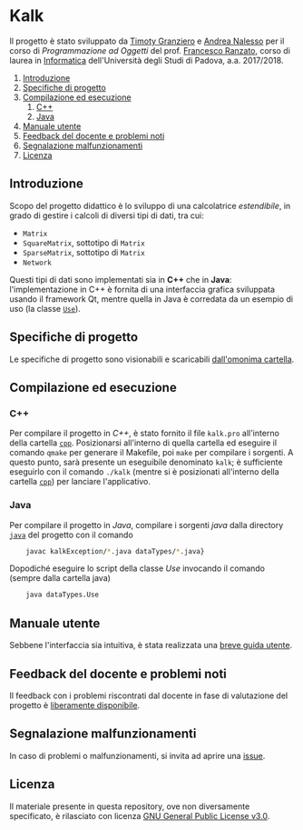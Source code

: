 Kalk
====
Il progetto è stato sviluppato da [Timoty Granziero](https://github.com/Vashy) e [Andrea Nalesso](https://github.com/sydernee) per il corso di *Programmazione ad Oggetti* del prof. [Francesco Ranzato](http://www.math.unipd.it/~ranzato/), corso di laurea in [Informatica](http://informatica.math.unipd.it/) dell'Università degli Studi di Padova, a.a. 2017/2018.


<!--- TOC --->
1. [Introduzione](README.md#Introduzione)
1. [Specifiche di progetto](README.md#Specifiche-di-progetto)
1. [Compilazione ed esecuzione](README.md#Compilazione-ed-esecuzione)
   1. [C++](README.md#C%2B%2B)
   1. [Java](README.md#Java)
1. [Manuale utente](README.md#Manuale-utente)
1. [Feedback del docente e problemi noti](README.md#Feedback-del-docente-e-problemi-noti)
1. [Segnalazione malfunzionamenti](README.md#Segnalazione-malfunzionamenti)
1. [Licenza](README.md#Licenza)


Introduzione
------------
Scopo del progetto didattico è lo sviluppo di una calcolatrice *estendibile*, in grado di gestire i calcoli di diversi tipi di dati, tra cui:
* `Matrix`
* `SquareMatrix`, sottotipo di `Matrix`
* `SparseMatrix`, sottotipo di `Matrix`
* `Network`

Questi tipi di dati sono implementati sia in **C++** che in **Java**: l'implementazione in C++ è fornita di una interfaccia grafica
sviluppata usando il framework Qt, mentre quella in Java è corredata da un esempio di uso (la classe [`Use`](java/dataTypes/Use.java)).

Specifiche di progetto
---------------------
Le specifiche di progetto sono visionabili e scaricabili [dall'omonima cartella](specifica/specificaProgetto.pdf).

Compilazione ed esecuzione
--------------------------
### C++
Per compilare il progetto in *C++*, è stato fornito il file `kalk.pro`
all'interno della cartella [`cpp`](cpp/). Posizionarsi all'interno di quella cartella ed eseguire il comando
`qmake` per generare il Makefile, poi `make` per compilare i sorgenti. A questo punto, sarà presente
un eseguibile denominato `kalk`; è sufficiente eseguirlo con il comando `./kalk` (mentre si è posizionati
all'interno della cartella [`cpp`](cpp/)) per lanciare l'applicativo.

### Java
Per compilare il progetto in *Java*, compilare i sorgenti *java* dalla directory [`java`](java/)
del progetto con il comando 

```bash
    javac kalkException/*.java dataTypes/*.java}
```

Dopodiché eseguire lo script della classe *Use* invocando il comando (sempre dalla cartella java)
```bash
    java dataTypes.Use
```
Manuale utente
---------------
Sebbene l'interfaccia sia intuitiva, è stata realizzata una [breve guida utente](usermanual.md).

Feedback del docente e problemi noti
------------------------------------
Il feedback con i problemi riscontrati dal docente in fase di valutazione del progetto è [liberamente disponibile](report.md).

Segnalazione malfunzionamenti
-----------------------------
In caso di problemi o malfunzionamenti, si invita ad aprire una [issue](https://github.com/sydernee/Kalk/issues).

Licenza
-------
Il materiale presente in questa repository, ove non diversamente specificato, è rilasciato con licenza [GNU General Public License v3.0](LICENSE).
